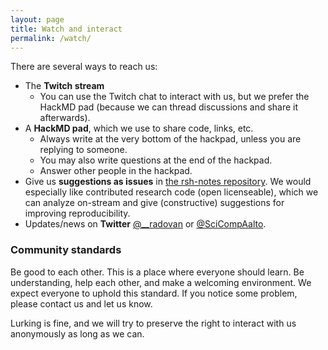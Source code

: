 ```yaml
---
layout: page
title: Watch and interact
permalink: /watch/
---
```


There are several ways to reach us:

* The **Twitch stream**
  * You can use the Twitch chat to interact with us, but we prefer the
    HackMD pad (because we can thread discussions and share it afterwards).
* A **HackMD pad**, which we use to share code, links, etc.
  * Always write at the very bottom of the hackpad, unless you are
    replying to someone.
  * You may also write questions at the end of the hackpad.
  * Answer other people in the hackpad.
* Give us **suggestions as issues** in [the rsh-notes
  repository](https://github.com/ResearchSoftwareHour/rsh-notes/issues).
  We would especially like contributed research code (open
  licenseable), which we can analyze on-stream and give (constructive)
  suggestions for improving reproducibility.
* Updates/news on **Twitter** [@\_\_radovan](https://twitter.com/__radovan) or
  [@SciCompAalto](https://twitter.com/SciCompAalto).


### Community standards

Be good to each other.  This is a place where everyone should learn.
Be understanding, help each other, and make a welcoming environment.
We expect everyone to uphold this standard.  If you notice some
problem, please contact us and let us know.

Lurking is fine, and we will try to preserve the right to interact
with us anonymously as long as we can.
